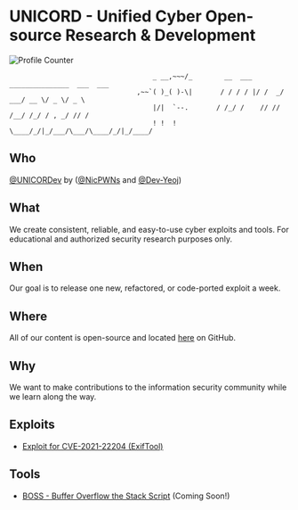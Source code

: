 # UNICORD - Unified Cyber Open-source Research & Development
![Profile Counter](https://komarev.com/ghpvc/?username=UNICORDev&color=blue)

                                        _ __,~~~/_        __  ___  _______________  ___  ___      
                                    ,~~`( )_( )-\|       / / / / |/ /  _/ ___/ __ \/ _ \/ _ \
                                        |/|  `--.       / /_/ /    // // /__/ /_/ / , _/ // /
                                        ! !  !          \____/_/|_/___/\___/\____/_/|_/____/ 


## Who
[@UNICORDev](https://unicord.dev) by ([@NicPWNs](https://github.com/NicPWNs) and [@Dev-Yeoj](https://github.com/Dev-Yeoj))

## What
We create consistent, reliable, and easy-to-use cyber exploits and tools. For educational and authorized security research purposes only.

## When
Our goal is to release one new, refactored, or code-ported exploit a week.

## Where
All of our content is open-source and located [here](https://unicord.dev) on GitHub.

## Why
We want to make contributions to the information security community while we learn along the way.

## Exploits
- [Exploit for CVE-2021-22204 (ExifTool)](https://github.com/UNICORDev/exploit-CVE-2021-22204)

## Tools
- [BOSS - Buffer Overflow the Stack Script](https://github.com/UNICORDev/BOSS) (Coming Soon!)
